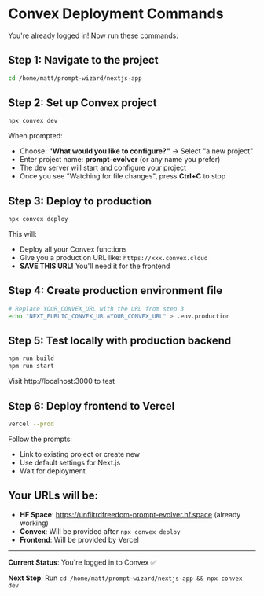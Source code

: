 # Convex Deployment Commands

You're already logged in! Now run these commands:

## Step 1: Navigate to the project
```bash
cd /home/matt/prompt-wizard/nextjs-app
```

## Step 2: Set up Convex project
```bash
npx convex dev
```

When prompted:
- Choose: **"What would you like to configure?"** → Select "a new project"
- Enter project name: **prompt-evolver** (or any name you prefer)
- The dev server will start and configure your project
- Once you see "Watching for file changes", press **Ctrl+C** to stop

## Step 3: Deploy to production
```bash
npx convex deploy
```

This will:
- Deploy all your Convex functions
- Give you a production URL like: `https://xxx.convex.cloud`
- **SAVE THIS URL!** You'll need it for the frontend

## Step 4: Create production environment file
```bash
# Replace YOUR_CONVEX_URL with the URL from step 3
echo "NEXT_PUBLIC_CONVEX_URL=YOUR_CONVEX_URL" > .env.production
```

## Step 5: Test locally with production backend
```bash
npm run build
npm run start
```

Visit http://localhost:3000 to test

## Step 6: Deploy frontend to Vercel
```bash
vercel --prod
```

Follow the prompts:
- Link to existing project or create new
- Use default settings for Next.js
- Wait for deployment

## Your URLs will be:
- **HF Space**: https://unfiltrdfreedom-prompt-evolver.hf.space (already working)
- **Convex**: Will be provided after `npx convex deploy`
- **Frontend**: Will be provided by Vercel

---

**Current Status**: You're logged in to Convex ✅

**Next Step**: Run `cd /home/matt/prompt-wizard/nextjs-app && npx convex dev`
